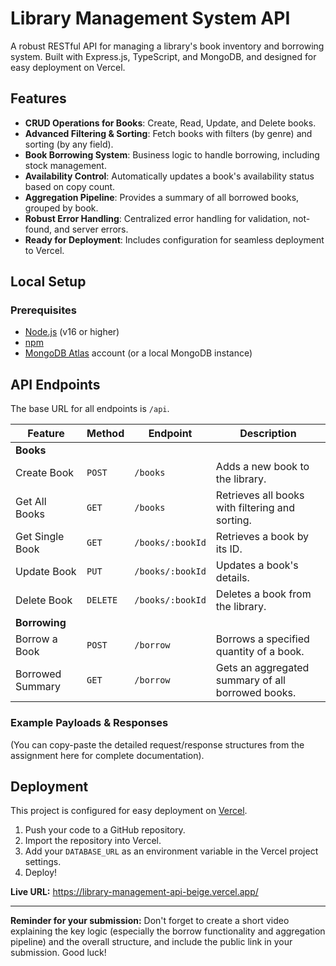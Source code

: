 # Library Management System API

A robust RESTful API for managing a library's book inventory and borrowing system. Built with Express.js, TypeScript, and MongoDB, and designed for easy deployment on Vercel.

## Features

-   **CRUD Operations for Books**: Create, Read, Update, and Delete books.
-   **Advanced Filtering & Sorting**: Fetch books with filters (by genre) and sorting (by any field).
-   **Book Borrowing System**: Business logic to handle borrowing, including stock management.
-   **Availability Control**: Automatically updates a book's availability status based on copy count.
-   **Aggregation Pipeline**: Provides a summary of all borrowed books, grouped by book.
-   **Robust Error Handling**: Centralized error handling for validation, not-found, and server errors.
-   **Ready for Deployment**: Includes configuration for seamless deployment to Vercel.

## Local Setup

### Prerequisites

-   [Node.js](https://nodejs.org/) (v16 or higher)
-   [npm](https://www.npmjs.com/)
-   [MongoDB Atlas](https://www.mongodb.com/cloud/atlas) account (or a local MongoDB instance)



## API Endpoints

The base URL for all endpoints is `/api`.

| Feature              | Method | Endpoint              | Description                                        |
| -------------------- | ------ | --------------------- | -------------------------------------------------- |
| **Books** |        |                       |                                                    |
| Create Book          | `POST` | `/books`              | Adds a new book to the library.                    |
| Get All Books        | `GET`  | `/books`              | Retrieves all books with filtering and sorting.    |
| Get Single Book      | `GET`  | `/books/:bookId`      | Retrieves a book by its ID.                        |
| Update Book          | `PUT`  | `/books/:bookId`      | Updates a book's details.                          |
| Delete Book          | `DELETE`| `/books/:bookId`      | Deletes a book from the library.                   |
| **Borrowing** |        |                       |                                                    |
| Borrow a Book        | `POST` | `/borrow`             | Borrows a specified quantity of a book.            |
| Borrowed Summary     | `GET`  | `/borrow`             | Gets an aggregated summary of all borrowed books.  |

### Example Payloads & Responses

(You can copy-paste the detailed request/response structures from the assignment here for complete documentation).

## Deployment

This project is configured for easy deployment on [Vercel](https://vercel.com/).

1.  Push your code to a GitHub repository.
2.  Import the repository into Vercel.
3.  Add your `DATABASE_URL` as an environment variable in the Vercel project settings.
4.  Deploy!

**Live URL:** https://library-management-api-beige.vercel.app/

---
**Reminder for your submission:** Don't forget to create a short video explaining the key logic (especially the borrow functionality and aggregation pipeline) and the overall structure, and include the public link in your submission. Good luck!